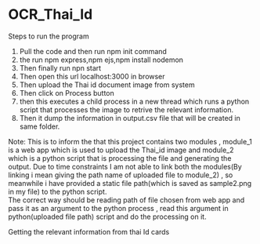 # OCR_Thai_Id
Steps to run the program
1) Pull the code and then run npm init command
2) the run npm express,npm ejs,npm install nodemon
3) Then finally run npn start
4) Then open this url localhost:3000 in browser
5) Then upload the Thai id document image from system
6) Then click on Process button
7) then this executes a child process in a new thread which runs a python script that processes the image to retrive the relevant information.
8) Then it dump the information in output.csv file that will be created in same folder.

Note: This is to inform the that this project contains two modules , module_1 is a web app which is used to upload the Thai_id image and module_2 which is a python script that is processing the file and generating the output. Due to time constraints I am not able to link both the modules(By linking i mean giving the path name of uploaded file to module_2) ,
so meanwhile i have provided a static file path(which is saved as sample2.png in my file) to the python script.  
The correct way should be reading path of file chosen from web app and pass it as an argument to the python process , read this argument in python(uploaded file path) script and do the processing on it.

Getting the relevant information from thai Id cards
